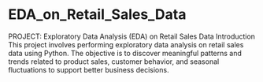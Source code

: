 # EDA_on_Retail_Sales_Data
PROJECT: Exploratory Data Analysis (EDA) on Retail Sales Data  Introduction  This project involves performing exploratory data analysis on retail sales data using Python. The objective is to discover meaningful patterns and trends related to product sales, customer behavior, and seasonal fluctuations to support better business decisions.

